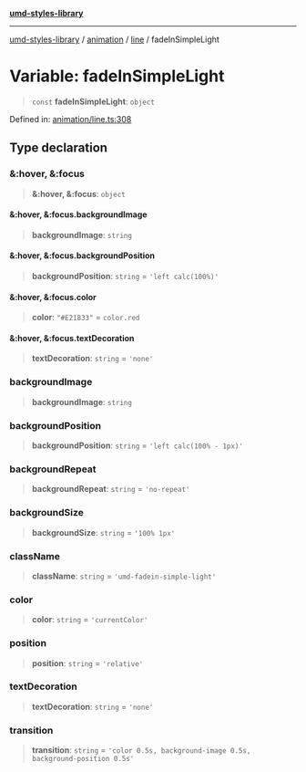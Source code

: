 [**umd-styles-library**](../../../../README.md)

***

[umd-styles-library](../../../../modules.md) / [animation](../../../README.md) / [line](../README.md) / fadeInSimpleLight

# Variable: fadeInSimpleLight

> `const` **fadeInSimpleLight**: `object`

Defined in: [animation/line.ts:308](https://github.com/UMD-Digital/design-system/blob/d4b532fefdb58d8d5a6b9764db295308e13706a9/packages/styles/source/animation/line.ts#L308)

## Type declaration

### &:hover, &:focus

> **&:hover, &:focus**: `object`

#### &:hover, &:focus.backgroundImage

> **backgroundImage**: `string`

#### &:hover, &:focus.backgroundPosition

> **backgroundPosition**: `string` = `'left calc(100%)'`

#### &:hover, &:focus.color

> **color**: `"#E21833"` = `color.red`

#### &:hover, &:focus.textDecoration

> **textDecoration**: `string` = `'none'`

### backgroundImage

> **backgroundImage**: `string`

### backgroundPosition

> **backgroundPosition**: `string` = `'left calc(100% - 1px)'`

### backgroundRepeat

> **backgroundRepeat**: `string` = `'no-repeat'`

### backgroundSize

> **backgroundSize**: `string` = `'100% 1px'`

### className

> **className**: `string` = `'umd-fadein-simple-light'`

### color

> **color**: `string` = `'currentColor'`

### position

> **position**: `string` = `'relative'`

### textDecoration

> **textDecoration**: `string` = `'none'`

### transition

> **transition**: `string` = `'color 0.5s, background-image 0.5s, background-position 0.5s'`
